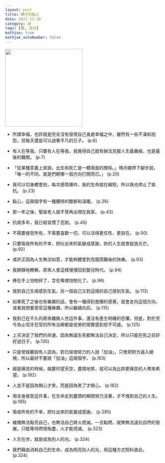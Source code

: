 ```yaml
---
layout: post
title: 獅子的點心
date: 2021-12-18
category: 訣
tags: [書, 佳句]
mathjax: true
mathjax_autoNumber: false
---
```


<img src="https://doltegg.github.io/book/images/lion_cookie.jpg" style="width:250px;">

- 所謂幸福，也許就是完全沒有發現自己身處幸福之中，雖然有一些不滿和抱怨，但每天還是可以過著平凡的日子。 (p.6)
 
- 有人在等我，只要有人在等我，我覺得自己就有辦法克服人生最嚴峻，也是最後的難關。 (p.7)

- 「從某種意義上來說，出生和死亡是一體兩面的關係。」瑪丹娜停下腳步說，「唯一的不同，就是們朝哪一個方向打開而已。」 (p.20)

- 我可以切身體會到，每次感情爆炸，我的生命就在縮短，所以我也停止了抵抗。 (p.23)

- 點心，這兩個字有一種獨特的馥郁和溫暖。 (p.26)

- 那一年之後，聖誕老人就不曾再出現在我家。 (p.43)

- 抗病多年，我已經習慣了忍耐。 (p.45)

- 不需要接受所有，不需要喜歡一切，可以活得更任性、更自在。 (p.50)

- 只要吸收所有的不幸，把吐出來的氣變成感謝，妳的人生就會綻放光芒。 (p.92)

- 或許正因為人生無法如意，才能夠體會到克服困難後的快樂。 (p.93)

- 我靜靜地瞭解，原來人會這樣慢慢回到嬰兒時代。 (p.94)

- 捧在手上怕牠碎了，含在嘴裡怕牠化了。 (p.96)

- 我對自己生病感到生氣，另一個自己又對這樣的自己感到生氣。 (p.113)

- 如果死了之後也有樂趣的話，會有一種得到救贖的感覺，就會走向這個方向，或者說想要感受這種樂趣，所以繼續向前。 (p.115)

-	我對己在不久的將來離開人世這件事，還沒有產生明確的恐懼，但是，對於至今為止咬牙忍受的所有治療都是徒勞的現實感到怒不可遏。 (p.125)

-	上天決定了我們的命運。因為無論生死都無法自己決定，所以只能在死之前好好過日子。 (p.135)

-	只是曾經聽說有人認為，對已經很努力的人說「加油」，只會把對方逼入絕境，所以最好不要說「加油」這兩個字。 (p.163)

-	越是痛苦的時候，越要仰望天空，盡情地笑，就可以為比妳更痛苦的人帶來希望。 (p.182)

-	人並不是因為開心才笑，而是因為笑了才開心。 (p.182)

-	用全身接受這件事，在生命走到盡頭的瞬間努力活著，才不愧對自己的人生。 (p.195)

-	吸收所有的不幸，把吐出來的氣變成感謝。 (p.285)

-	蠟燭無法點亮自己，也無法自己將火熄滅。一旦點燃，就無無法違抗自然的發展，只能等待燃燒殆盡，火才能熄滅。 (p.323)

-	人生在世，就是成為別人的光。 (p.324)

-	我們藉由消耗自己的生命，成為照亮別人的光，用這種方式照料彼此。 (p.324)
